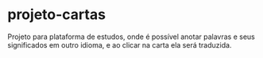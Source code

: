 # projeto-cartas
Projeto para plataforma de estudos, onde é possível anotar palavras e seus significados em outro idioma, e ao clicar na carta ela será traduzida.
